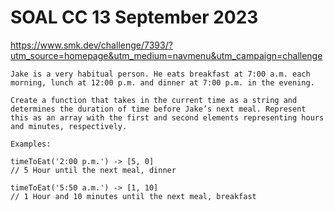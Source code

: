 # SOAL CC 13 September 2023

https://www.smk.dev/challenge/7393/?utm_source=homepage&utm_medium=navmenu&utm_campaign=challenge

```plaintext
Jake is a very habitual person. He eats breakfast at 7:00 a.m. each morning, lunch at 12:00 p.m. and dinner at 7:00 p.m. in the evening.

Create a function that takes in the current time as a string and determines the duration of time before Jake’s next meal. Represent this as an array with the first and second elements representing hours and minutes, respectively.

Examples:

timeToEat('2:00 p.m.') -> [5, 0]
// 5 Hour until the next meal, dinner

timeToEat('5:50 a.m.') -> [1, 10]
// 1 Hour and 10 minutes until the next meal, breakfast
```